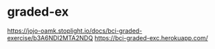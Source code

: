 # graded-ex

https://jojo-oamk.stoplight.io/docs/bci-graded-exercise/b3A6NDI2MTA2NDQ
https://bci-graded-exc.herokuapp.com/
